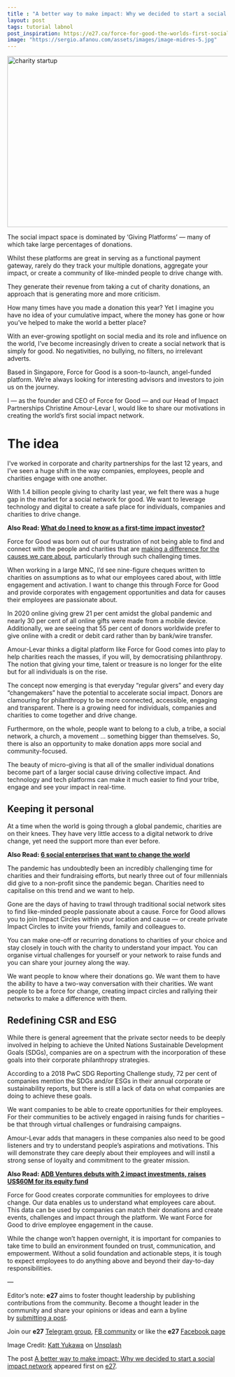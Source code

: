 ```yaml
---
title : "A better way to make impact: Why we decided to start a social impact network"
layout: post
tags: tutorial labnol
post_inspiration: https://e27.co/force-for-good-the-worlds-first-social-impact-network-20210408/
image: "https://sergio.afanou.com/assets/images/image-midres-5.jpg"
---
```


<img loading="lazy" class="aligncenter wp-image-413603 size-full" src="https://e27.co/wp-content/uploads/2021/04/katt-yukawa-K0E6E0a0R3A-unsplash.jpg" alt="charity startup " width="690" height="390" />
<p>The social impact space is dominated by ‘Giving Platforms’ &#8212; many of which take large percentages of donations.</p>
<p>Whilst these platforms are great in serving as a functional payment gateway, rarely do they track your multiple donations, aggregate your impact, or create a community of like-minded people to drive change with.</p>
<p>They generate their revenue from taking a cut of charity donations, an approach that is generating more and more criticism.</p>
<p>How many times have you made a donation this year? Yet I imagine you have no idea of your cumulative impact, where the money has gone or how you’ve helped to make the world a better place?</p>
<p>With an ever-growing spotlight on social media and its role and influence on the world, I’ve become increasingly driven to create a social network that is simply for good. No negativities, no bullying, no filters, no irrelevant adverts.</p>
<p>Based in Singapore, Force for Good is a soon-to-launch, angel-funded platform. We&#8217;re always looking for interesting advisors and investors to join us on the journey.</p>
<p>I &#8212; as the founder and CEO of Force for Good &#8212; and our Head of Impact Partnerships Christine Amour-Levar I, would like to share our motivations in creating the world’s first social impact network.</p>
<h1>The idea</h1>
<p>I’ve worked in corporate and charity partnerships for the last 12 years, and I’ve seen a huge shift in the way companies, employees, people and charities engage with one another.</p>
<p>With 1.4 billion people giving to charity last year, we felt there was a huge gap in the market for a social network for good. We want to leverage technology and digital to create a safe place for individuals, companies and charities to drive change.</p>
<p><strong>Also Read: <a rel="follow" href="https://e27.co/what-to-know-as-a-first-time-impact-investor-20210323/">What do I need to know as a first-time impact investor?</a></strong></p>
<p>Force for Good was born out of our frustration of not being able to find and connect with the people and charities that are <a rel="follow" href="https://e27.co/idonate-brings-more-transparency-to-charity-work/">making a difference for the causes we care about</a>, particularly through such challenging times.</p>
<p>When working in a large MNC, I&#8217;d see nine-figure cheques written to charities on assumptions as to what our employees cared about, with little engagement and activation. I want to change this through Force for Good and provide corporates with engagement opportunities and data for causes their employees are passionate about.</p>
<p>In 2020 online giving grew 21 per cent amidst the global pandemic and nearly 30 per cent of all online gifts were made from a mobile device. Additionally, we are seeing that 55 per cent of donors worldwide prefer to give online with a credit or debit card rather than by bank/wire transfer.</p>
<p>Amour-Levar thinks a digital platform like Force for Good comes into play to help charities reach the masses, if you will, by democratising philanthropy. The notion that giving your time, talent or treasure is no longer for the elite but for all individuals is on the rise.</p>
<p>The concept now emerging is that everyday “regular givers” and every day “changemakers” have the potential to accelerate social impact. Donors are clamouring for philanthropy to be more connected, accessible, engaging and transparent. There is a growing need for individuals, companies and charities to come together and drive change.</p>
<p>Furthermore, on the whole, people want to belong to a club, a tribe, a social network, a church, a movement … something bigger than themselves. So, there is also an opportunity to make donation apps more social and community-focused.</p>
<p>The beauty of micro-giving is that all of the smaller individual donations become part of a larger social cause driving collective impact. And technology and tech platforms can make it much easier to find your tribe, engage and see your impact in real-time.</p>
<h2>Keeping it personal</h2>
<p>At a time when the world is going through a global pandemic, charities are on their knees. They have very little access to a digital network to drive change, yet need the support more than ever before.</p>
<p><strong>Also Read: <a rel="follow" href="https://e27.co/6-social-impact-startups-that-want-to-change-the-world-20151201/">6 social enterprises that want to change the world</a></strong></p>
<p>The pandemic has undoubtedly been an incredibly challenging time for charities and their fundraising efforts, but nearly three out of four millennials did give to a non-profit since the pandemic began. Charities need to capitalise on this trend and we want to help.</p>
<p>Gone are the days of having to trawl through traditional social network sites to find like-minded people passionate about a cause. Force for Good allows you to join Impact Circles within your location and cause &#8212; or create private Impact Circles to invite your friends, family and colleagues to.</p>
<p>You can make one-off or recurring donations to charities of your choice and stay closely in touch with the charity to understand your impact. You can organise virtual challenges for yourself or your network to raise funds and you can share your journey along the way.</p>
<p>We want people to know where their donations go. We want them to have the ability to have a two-way conversation with their charities. We want people to be a force for change, creating impact circles and rallying their networks to make a difference with them.</p>
<h2>Redefining CSR and ESG</h2>
<p>While there is general agreement that the private sector needs to be deeply involved in helping to achieve the United Nations Sustainable Development Goals (SDGs), companies are on a spectrum with the incorporation of these goals into their corporate philanthropy strategies.</p>
<p>According to a 2018 PwC SDG Reporting Challenge study, 72 per cent of companies mention the SDGs and/or ESGs in their annual corporate or sustainability reports, but there is still a lack of data on what companies are doing to achieve these goals.</p>
<p>We want companies to be able to create opportunities for their employees. For their communities to be actively engaged in raising funds for charities – be that through virtual challenges or fundraising campaigns.</p>
<p>Amour-Levar adds that managers in these companies also need to be good listeners and try to understand people’s aspirations and motivations. This will demonstrate they care deeply about their employees and will instil a strong sense of loyalty and commitment to the greater mission.</p>
<p><strong>Also Read: <a rel="follow" href="https://e27.co/adb-ventures-debuts-with-2-impact-investments-raises-us60m-for-its-equity-fund-20210318/">ADB Ventures debuts with 2 impact investments, raises US$60M for its equity fund</a></strong></p>
<p>Force for Good creates corporate communities for employees to drive change. Our data enables us to understand what employees care about. This data can be used by companies can match their donations and create events, challenges and impact through the platform. We want Force for Good to drive employee engagement in the cause.</p>
<p>While the change won’t happen overnight, it is important for companies to take time to build an environment founded on trust, communication, and empowerment. Without a solid foundation and actionable steps, it is tough to expect employees to do anything above and beyond their day-to-day responsibilities.</p>
<p>&#8212;</p>
<p class="p1"><span class="s1">Editor’s note: <strong>e27</strong> aims to foster thought leadership by publishing contributions from the community. Become a thought leader in the community and share your opinions or ideas and earn a byline by <a rel="follow" href="https://e27.co/contributor"><span class="s2">submitting a post</span></a>.</span></p>
<p class="p1"><span class="s1">Join our <strong>e27</strong> <a rel="follow" href="https://t.me/joinchat/HmTbfBcGCZeykhM8NOlQ-g"><span class="s2">Telegram group</span></a>, <a rel="follow" href="https://www.facebook.com/groups/e27co/permalink/886904662065955/">FB community</a> or like the <strong>e27</strong> <a rel="follow" href="https://www.facebook.com/e27/?ref=your_pages"><span class="s2">Facebook page</span></a></span></p>
<p>Image Credit: <a rel="follow" href="https://unsplash.com/@kattyukawa?utm_source=unsplash&amp;utm_medium=referral&amp;utm_content=creditCopyText">Katt Yukawa</a> on <a rel="follow" href="https://unsplash.com/s/photos/charity?utm_source=unsplash&amp;utm_medium=referral&amp;utm_content=creditCopyText">Unsplash</a></p>
<p>The post <a rel="nofollow" href="https://e27.co/force-for-good-the-worlds-first-social-impact-network-20210408/">A better way to make impact: Why we decided to start a social impact network</a> appeared first on <a rel="nofollow" href="https://e27.co">e27</a>.</p>
